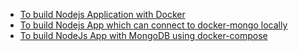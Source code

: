 

- [To build Nodejs Application with Docker](task-001-nodejs-docker-app)
- [To build Nodejs App which can connect to docker-mongo locally](task-002-nodejs-mongo-docker)
- [To build NodeJs App with MongoDB using docker-compose](task-003-nodejs-mongo-docker-compose)